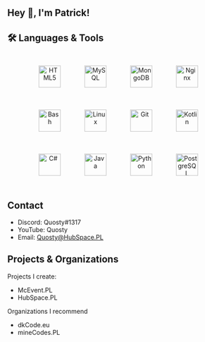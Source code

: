 
## Hey 👋, I'm Patrick!

## 🛠 Languages & Tools

<div align="center">  
<img style="margin: 25px" src="https://profilinator.rishav.dev/skills-assets/html5-original-wordmark.svg" alt="HTML5" height="50" />  
<img style="margin: 25px" src="https://profilinator.rishav.dev/skills-assets/mysql-original-wordmark.svg" alt="MySQL" height="50" />  
<img style="margin: 25px" src="https://profilinator.rishav.dev/skills-assets/mongodb-original-wordmark.svg" alt="MongoDB" height="50" />  
<img style="margin: 25px" src="https://profilinator.rishav.dev/skills-assets/nginx-original.svg" alt="Nginx" height="50" />  
<img style="margin: 25px" src="https://profilinator.rishav.dev/skills-assets/gnu_bash-icon.svg" alt="Bash" height="50" />  
<img style="margin: 25px" src="https://profilinator.rishav.dev/skills-assets/linux-original.svg" alt="Linux" height="50" />  
<img style="margin: 25px" src="https://profilinator.rishav.dev/skills-assets/git-scm-icon.svg" alt="Git" height="50" />  
<img style="margin: 25px" src="https://profilinator.rishav.dev/skills-assets/kotlinlang-icon.svg" alt="Kotlin" height="50" />  
<img style="margin: 25px" src="https://profilinator.rishav.dev/skills-assets/csharp-original.svg" alt="C#" height="50" />  
<img style="margin: 25px" src="https://profilinator.rishav.dev/skills-assets/java-original-wordmark.svg" alt="Java" height="50" />  
<img style="margin: 25px" src="https://profilinator.rishav.dev/skills-assets/python-original.svg" alt="Python" height="50" />  
<img style="margin: 25px" src="https://profilinator.rishav.dev/skills-assets/postgresql-original-wordmark.svg" alt="PostgreSQL" height="50" />  
</div>  

## Contact

* Discord: Quosty#1317
* YouTube: Quosty
* Email: Quosty@HubSpace.PL


## Projects & Organizations

Projects I create:

- McEvent.PL
- HubSpace.PL


Organizations I recommend

- dkCode.eu
- mineCodes.PL
